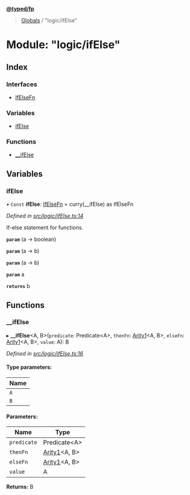 **[@typed/fp](../README.md)**

> [Globals](../globals.md) / "logic/ifElse"

# Module: "logic/ifElse"

## Index

### Interfaces

* [IfElseFn](../interfaces/_logic_ifelse_.ifelsefn.md)

### Variables

* [ifElse](_logic_ifelse_.md#ifelse)

### Functions

* [\_\_ifElse](_logic_ifelse_.md#__ifelse)

## Variables

### ifElse

• `Const` **ifElse**: [IfElseFn](../interfaces/_logic_ifelse_.ifelsefn.md) = curry(\_\_ifElse) as IfElseFn

*Defined in [src/logic/ifElse.ts:14](https://github.com/TylorS/typed-fp/blob/ac98ca1/src/logic/ifElse.ts#L14)*

If-else statement for functions.

**`param`** (a -> boolean)

**`param`** (a -> b)

**`param`** (a -> b)

**`param`** a

**`returns`** b

## Functions

### \_\_ifElse

▸ **__ifElse**\<A, B>(`predicate`: Predicate\<A>, `thenFn`: [Arity1](_common_types_.md#arity1)\<A, B>, `elseFn`: [Arity1](_common_types_.md#arity1)\<A, B>, `value`: A): B

*Defined in [src/logic/ifElse.ts:16](https://github.com/TylorS/typed-fp/blob/ac98ca1/src/logic/ifElse.ts#L16)*

#### Type parameters:

Name |
------ |
`A` |
`B` |

#### Parameters:

Name | Type |
------ | ------ |
`predicate` | Predicate\<A> |
`thenFn` | [Arity1](_common_types_.md#arity1)\<A, B> |
`elseFn` | [Arity1](_common_types_.md#arity1)\<A, B> |
`value` | A |

**Returns:** B
